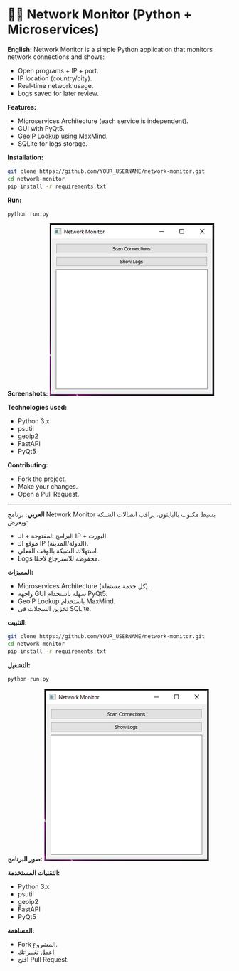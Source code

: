 # 🕵️‍♂️ Network Monitor (Python + Microservices)

**English:**
Network Monitor is a simple Python application that monitors network connections and shows:

* Open programs + IP + port.
* IP location (country/city).
* Real-time network usage.
* Logs saved for later review.

**Features:**

* Microservices Architecture (each service is independent).
* GUI with PyQt5.
* GeoIP Lookup using MaxMind.
* SQLite for logs storage.

**Installation:**

```bash
git clone https://github.com/YOUR_USERNAME/network-monitor.git
cd network-monitor
pip install -r requirements.txt
```

**Run:**

```bash
python run.py
```

**Screenshots:**
![Network Monitor Screenshot](images/img.png)

**Technologies used:**

* Python 3.x
* psutil
* geoip2
* FastAPI
* PyQt5

**Contributing:**

* Fork the project.
* Make your changes.
* Open a Pull Request.

---

**العربي:**
برنامج Network Monitor بسيط مكتوب بالبايثون، يراقب اتصالات الشبكة ويعرض:

* البرامج المفتوحة + الـ IP + البورت.
* موقع الـ IP (الدولة/المدينة).
* استهلاك الشبكة بالوقت الفعلي.
* Logs محفوظة للاسترجاع لاحقًا.

**المميزات:**

* Microservices Architecture (كل خدمة مستقلة).
* واجهة GUI سهلة باستخدام PyQt5.
* GeoIP Lookup باستخدام MaxMind.
* تخزين السجلات في SQLite.

**التثبيت:**

```bash
git clone https://github.com/YOUR_USERNAME/network-monitor.git
cd network-monitor
pip install -r requirements.txt
```

**التشغيل:**

```bash
python run.py
```

**صور البرنامج:**
![Network Monitor Screenshot](images/img.png)

**التقنيات المستخدمة:**

* Python 3.x
* psutil
* geoip2
* FastAPI
* PyQt5

**المساهمة:**

* Fork المشروع.
* اعمل تغييراتك.
* افتح Pull Request.
